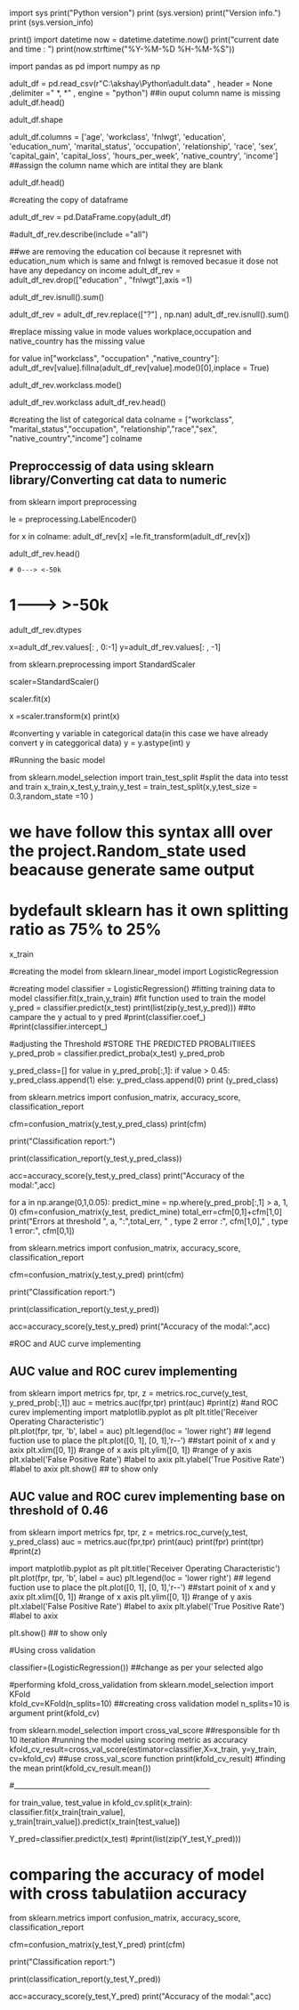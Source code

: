 import sys
print("Python version")
print (sys.version)
print("Version info.")
print (sys.version_info)

print()
import datetime
now = datetime.datetime.now()
print("current date and time : ")
print(now.strftime("%Y-%M-%D %H-%M-%S"))


import pandas as pd
import numpy as np

adult_df = pd.read_csv(r"C:\akshay\Python\adult.data" , header = None ,delimiter =" *, *" , engine = "python") ##in ouput column name is missing
adult_df.head()

adult_df.shape

adult_df.columns = ['age', 'workclass', 'fnlwgt', 'education', 'education_num',
'marital_status', 'occupation', 'relationship',
'race', 'sex', 'capital_gain', 'capital_loss',
'hours_per_week', 'native_country', 'income']                               ##assign the column name which are intital they are blank

adult_df.head()

#creating the copy of dataframe

adult_df_rev = pd.DataFrame.copy(adult_df)

#adult_df_rev.describe(include ="all")

##we are removing the education col because it represnet with education_num which is same and fnlwgt is removed becasue it dose not have any depedancy on income
adult_df_rev = adult_df_rev.drop(["education" , "fnlwgt"],axis =1)

adult_df_rev.isnull().sum()

adult_df_rev = adult_df_rev.replace(["?"] , np.nan)
adult_df_rev.isnull().sum()

#replace missing value in mode values workplace,occupation and native_country has the missing value

for value in["workclass", "occupation" ,"native_country"]:
    adult_df_rev[value].fillna(adult_df_rev[value].mode()[0],inplace = True)
    
adult_df_rev.workclass.mode()

adult_df_rev.workclass
adult_df_rev.head()

#creating the list of categorical data
colname = ["workclass",
            "marital_status","occupation",
            "relationship","race","sex",
            "native_country","income"]
colname

## Preproccessig of data using sklearn library/Converting cat data to numeric


from sklearn import preprocessing

le = preprocessing.LabelEncoder()

for x in colname:
    adult_df_rev[x] =le.fit_transform(adult_df_rev[x])

adult_df_rev.head()

    # 0---> <-50k
# 1---> >-50k

adult_df_rev.dtypes


x=adult_df_rev.values[: , 0:-1]
y=adult_df_rev.values[: , -1]


from sklearn.preprocessing import StandardScaler

scaler=StandardScaler()

scaler.fit(x)

x =scaler.transform(x)
print(x)


#converting y variable in categorical data(in this case we have already convert y in categgorical data)
y = y.astype(int)
y

#Running the basic model

from sklearn.model_selection import train_test_split
#split the data into tesst and train
x_train,x_test,y_train,y_test = train_test_split(x,y,test_size = 0.3,random_state =10 )

# we have follow this syntax alll over the project.Random_state used beacause generate same output
# bydefault sklearn has it own splitting ratio as 75% to 25%

x_train

#creating the model
from sklearn.linear_model import LogisticRegression

#creating model
classifier = LogisticRegression()
#fitting training data to model
classifier.fit(x_train,y_train) #fit function used to train the model
y_pred = classifier.predict(x_test)
print(list(zip(y_test,y_pred)))  ##to campare the y actual to y pred
#print(classifier.coef_)
#print(classifier.intercept_)

#adjusting the Threshold
#STORE THE PREDICTED PROBALITIIEES
y_pred_prob = classifier.predict_proba(x_test)
y_pred_prob

y_pred_class=[]
for value in y_pred_prob[:,1]:
    if value > 0.45:
        y_pred_class.append(1)
    else:
        y_pred_class.append(0)
print (y_pred_class)

from sklearn.metrics import confusion_matrix, accuracy_score, classification_report

cfm=confusion_matrix(y_test,y_pred_class)
print(cfm)

print("Classification report:")

print(classification_report(y_test,y_pred_class))

acc=accuracy_score(y_test,y_pred_class)
print("Accuracy of the modal:",acc)

for a in np.arange(0,1,0.05):
    predict_mine = np.where(y_pred_prob[:,1] > a, 1, 0)
    cfm=confusion_matrix(y_test, predict_mine)
    total_err=cfm[0,1]+cfm[1,0]
    print("Errors at threshold ", a, ":",total_err, " , type 2 error :", 
    cfm[1,0]," , type 1 error:", cfm[0,1])
    
from sklearn.metrics import confusion_matrix, accuracy_score, classification_report

cfm=confusion_matrix(y_test,y_pred)
print(cfm)

print("Classification report:")

print(classification_report(y_test,y_pred))

acc=accuracy_score(y_test,y_pred)
print("Accuracy of the modal:",acc)


#ROC and AUC curve implementing

## AUC value and ROC curev implementing

from sklearn import metrics
fpr, tpr, z = metrics.roc_curve(y_test, y_pred_prob[:,1])
auc = metrics.auc(fpr,tpr)
print(auc)
#print(z)
#and ROC curev implementing
import matplotlib.pyplot as plt
plt.title('Receiver Operating Characteristic')   
plt.plot(fpr, tpr, 'b', label = auc)
plt.legend(loc = 'lower right')  ## legend fuction use to place the 
plt.plot([0, 1], [0, 1],'r--') ##start poinit of x and y axix
plt.xlim([0, 1]) #range of x axis
plt.ylim([0, 1]) #range of y axis
plt.xlabel('False Positive Rate') #label to axix
plt.ylabel('True Positive Rate') #label to axix
plt.show() ## to show only



## AUC value and ROC curev implementing base on threshold of 0.46
from sklearn import metrics
fpr, tpr, z = metrics.roc_curve(y_test, y_pred_class)
auc = metrics.auc(fpr,tpr)
print(auc)
print(fpr)
print(tpr)
#print(z)


import matplotlib.pyplot as plt
plt.title('Receiver Operating Characteristic')   
plt.plot(fpr, tpr, 'b', label = auc)
plt.legend(loc = 'lower right')  ## legend fuction use to place the 
plt.plot([0, 1], [0, 1],'r--') ##start poinit of x and y axix
plt.xlim([0, 1]) #range of x axis
plt.ylim([0, 1]) #range of y axis
plt.xlabel('False Positive Rate') #label to axix
plt.ylabel('True Positive Rate') #label to axix

plt.show() ## to show only

#Using cross validation

classifier=(LogisticRegression())   ##change as per your selected algo 

#performing kfold_cross_validation
from sklearn.model_selection import KFold     
kfold_cv=KFold(n_splits=10)  ##creating cross validation model  n_splits=10 is argument
print(kfold_cv)

from sklearn.model_selection import cross_val_score ##responsible for th 10 iteration
#running the model using scoring metric as accuracy
kfold_cv_result=cross_val_score(estimator=classifier,X=x_train,
y=y_train, cv=kfold_cv)     ##use cross_val_score function
print(kfold_cv_result)
#finding the mean
print(kfold_cv_result.mean())

#_______________________________________________________

for train_value, test_value in kfold_cv.split(x_train):
    classifier.fit(x_train[train_value], y_train[train_value]).predict(x_train[test_value])


Y_pred=classifier.predict(x_test)
#print(list(zip(Y_test,Y_pred)))

# comparing the accuracy of model with cross tabulatiion accuracy

from sklearn.metrics import confusion_matrix, accuracy_score, classification_report

cfm=confusion_matrix(y_test,Y_pred)
print(cfm)

print("Classification report:")

print(classification_report(y_test,Y_pred))

acc=accuracy_score(y_test,Y_pred)
print("Accuracy of the modal:",acc)
